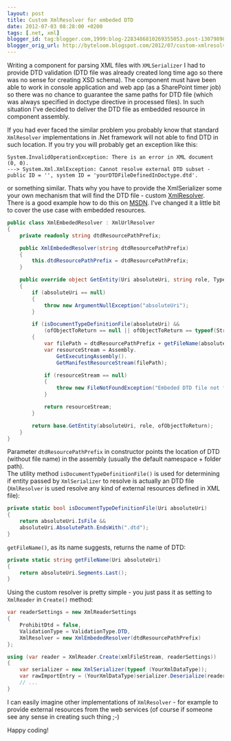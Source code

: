 ```yaml
---
layout: post
title: Custom XmlResolver for embeded DTD
date: 2012-07-03 08:28:00 +0200
tags: [.net, xml]
blogger_id: tag:blogger.com,1999:blog-2283486810269355053.post-1307989842451191515
blogger_orig_url: http://byteloom.blogspot.com/2012/07/custom-xmlresolver-for-embeded-dtd.html
---
```


Writing a component for parsing XML files with `XMLSerializer` I had to provide DTD validation (DTD file was already created long time ago so there was no sense for creating XSD schema). The component must have been able to work in console application and web app (as a SharePoint timer job) so there was no chance to guarantee the same paths for DTD file (which was always specified in doctype directive in processed files). In such situation I've decided to deliver the DTD file as embedded resource in component assembly.  
<!-- more -->
If you had ever faced the similar problem you probably know that standard `XmlResolver` implementations in .Net framework will not able to find DTD in such location. If you try you will probably get an exception like this:  

```
System.InvalidOperationException: There is an error in XML document (0, 0).
---> System.Xml.XmlException: Cannot resolve external DTD subset - public ID = '', system ID = 'yourDTDFileDefinedInDoctype.dtd'.  
```

or something similar. Thats why you have to provide the XmlSerializer some your own mechanism that will find the DTD file - custom [XmlResolver](http://msdn.microsoft.com/en-us/library/system.xml.xmlresolver.aspx).  
There is a good example how to do this on [MSDN](http://msdn.microsoft.com/en-us/library/bb669135.aspx). I've changed it a little bit to cover the use case with embedded resources.  

```csharp
public class XmlEmbededResolver : XmlUrlResolver  
{  
    private readonly string dtdResourcePathPrefix;  

    public XmlEmbededResolver(string dtdResourcePathPrefix)  
    {  
        this.dtdResourcePathPrefix = dtdResourcePathPrefix;  
    }  

    public override object GetEntity(Uri absoluteUri, string role, Type ofObjectToReturn)  
    {  
        if (absoluteUri == null)  
        {  
            throw new ArgumentNullException("absoluteUri");  
        }  

        if (isDocumentTypeDefinitionFile(absoluteUri) &&  
            (ofObjectToReturn == null || ofObjectToReturn == typeof(Stream)))  
        {  
            var filePath = dtdResourcePathPrefix + getFileName(absoluteUri);  
            var resourceStream = Assembly.  
                GetExecutingAssembly().  
                GetManifestResourceStream(filePath);  

            if (resourceStream == null)  
            {  
                throw new FileNotFoundException("Embeded DTD file not found", filePath);  
            }  

            return resourceStream;  
        }  

        return base.GetEntity(absoluteUri, role, ofObjectToReturn);  
    }
}
```

Parameter `dtdResourcePathPrefix` in constructor points the location of DTD (without file name) in the assembly (usually the default namespace + folder path).  
The utility method `isDocumentTypeDefinitionFile()` is used for determining if entity passed by `XmlSerializer` to resolve is actually an DTD file (`XmlResolver` is used resolve any kind of external resources defined in XML file):  

```csharp
private static bool isDocumentTypeDefinitionFile(Uri absoluteUri)  
{  
    return absoluteUri.IsFile &&  
    absoluteUri.AbsolutePath.EndsWith(".dtd");  
}  
```

`getFileName()`, as its name suggests, returns the name of DTD:  

```csharp
private static string getFileName(Uri absoluteUri)  
{  
    return absoluteUri.Segments.Last();  
}  
```

Using the custom resolver is pretty simple - you just pass it as setting to `XmlReader` in `Create()` method:  

```csharp
var readerSettings = new XmlReaderSettings  
{  
    ProhibitDtd = false,  
    ValidationType = ValidationType.DTD,  
    XmlResolver = new XmlEmbededResolver(dtdResourcePathPrefix)  
};  

using (var reader = XmlReader.Create(xmlFileStream, readerSettings))  
{  
    var serializer = new XmlSerializer(typeof (YourXmlDataType));  
    var rawImportEntry = (YourXmlDataType)serializer.Deserialize(reader);  
    // ...  
}  
```

I can easily imagine other implementations of `XmlResolver` - for example to provide external resources from the web services (of course if someone see any sense in creating such thing ;-)

Happy coding!
